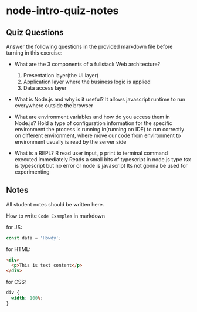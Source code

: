 # node-intro-quiz-notes

## Quiz Questions

Answer the following questions in the provided markdown file before turning in this exercise:

- What are the 3 components of a fullstack Web architecture?

  1. Presentation layer(the UI layer)
  2. Application layer where the business logic is applied
  3. Data access layer

- What is Node.js and why is it useful?
  It allows javascript runtime to run everywhere outside the browser

- What are environment variables and how do you access them in Node.js?
  Hold a type of configuration information for the specific environment the process is running in(running on IDE)
  to run correctly on different environment, where move our code from environment to environment usually is read by the server side

- What is a REPL?
  R read user input, p print to terminal command executed immediately
  Reads a small bits of typescript in node.js
  type tsx is typescript but no error or node is javascript
  Its not gonna be used for experimenting

## Notes

All student notes should be written here.

How to write `Code Examples` in markdown

for JS:

```javascript
const data = 'Howdy';
```

for HTML:

```html
<div>
  <p>This is text content</p>
</div>
```

for CSS:

```css
div {
  width: 100%;
}
```
